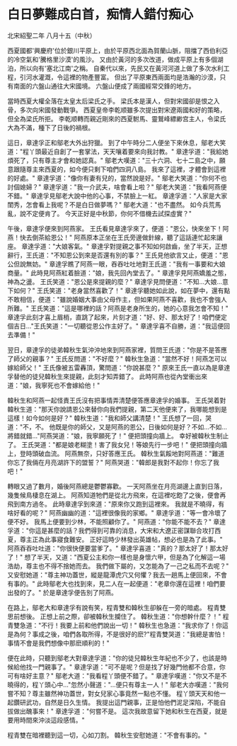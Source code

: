 # 白日夢難成白首，痴情人錯付痴心

北宋紹聖二年 八月十五（中秋）

西夏國都'興慶府'位於銀川平原上，由於平原西北面為賀蘭山脈，阻擋了西伯利亞的冷空氣和'騰格里沙漠'的風沙。 又由於黃河的多次改道，做成平原上有多個湖泊，所以向有'塞北江南'之稱。 自秦代以來，先民又在黃河河道上做了多次水利工程，引河水灌溉，令這裡的物產豐富。 但出了平原東西兩面均是浩瀚的沙漠，只有南面的六盤山通往大宋國境。 六盤山便成了兩國經常交鋒的地方。

當時西夏大權全落在太皇太后梁氏之手。 梁氏本是漢人，但對宋國卻是恨之入骨，多次向宋國發動戰爭。 西夏皇帝李乾顺雖多次提出對宋遼兩國和好的策略，但全為梁氏所拒。 李乾顺轉而親近剛來的西夏駙馬、靈鷲峰縹緲宫主人，令梁氏大為不滿，種下了日後的禍根。

這日，章達孚正和鄔老大外出狩獵。 到了中午時分二人便坐下來休息，鄔老大笑道："程丫頭最近自創了一套掌法，天天嚷着要來向我討教。" 章達孚道："我給她煩死了，只有尊主才會和她認真。" 鄔老大嘆道："三十六洞、七十二島之中，願意跟隨尊主來西夏的，如今便只剩下咱們四洞八島。 我來了這裡，才體會到這裡的好處。" 章達孚道："像你有妻有兒的，當然說是好。" 鄔老大笑道："你何不也討個媳婦？" 章達孚道："我一介武夫，啥會看上啦？" 鄔老大笑道："我看阿燕便不錯。" 章達孚見鄔老大說中他的心事，不禁臉上一紅。 章達孚道："人家是大家閨秀，怎會看上我呢？不是白日做夢嗎？" 鄔老大道："也不盡然。 如今兵荒馬亂，說不定便肯了。 今天正好是中秋節，你何不借機去試探虛實？"

午後，章達孚便來到阿燕家。 王氏看見章達孚來了，便道："恩公，快來坐下！阿燕！快去倒茶給恩公！" 阿燕原本正坐在王氏旁邊做針線，聽了這話連忙起來讓座。 章達孚道："大娘客氣。" 章達孚對提親之事不知如何啟齒，坐了半天，正想辭行，王氏道："不知恩公到來是否還有別的事？" 王氏見他欲言又止，便道："恩公但說無妨。" 章達孚瞧了阿燕一眼，吞吞吐吐地對王氏道："我有一事要和大娘商量。" 此時見阿燕紅着臉道："娘，我先回內堂去了。" 章達孚見阿燕嬌羞之態，神為之盪。 王氏笑道："恩公是來提親的麼？" 章達孚見問便道："不知...大娘...意下如何？" 王氏笑道："老身當然喜歡了！" 章達孚聽她如此說，如在夢中，還有點不敢相信，便道："雖說婚姻大事由父母作主，但如果阿燕不喜歡，我也不會強人所難。" 王氏笑道："這是哪裡的話？阿燕是老身所生的，她的心意我怎會不知！" 章達孚此刻才喜上眉梢，直跳了起來，片刻才道："好、好、那太好了！咱們便定個吉日..."王氏笑道："一切聽從恩公作主好了。" 章達孚喜不自勝，道："我這便回去準備！"

翌日，章達孚的徒弟韓秋生氣沖沖地來到阿燕家裡，質問王氏道："你是不是答應了師父的親事？" 王氏反問道："不好麼？" 韓秋生急道："當然不好！阿燕怎可以嫁給師父！" 王氏像被五雷轟頂，驚問道："你說甚麼？" 原來王氏一直以為是章達孚替他的徒兒韓秋生來提親，此刻才知弄錯了。 此時阿燕也從內堂衝出來道："娘，我寧死也不會嫁給他！"

韓秋生和阿燕一起怪責王氏沒有把事情弄清楚便答應章達孚的婚事。 王氏哭着對韓秋生道："那天你說請恩公來替你向我們提親，第二天他便來了，我哪能想到是這樣！如今如何是好？" 韓秋生道："我和師父講清楚！" 王氏想了一回，哭道："不，不。 他既是你的師父，又是阿燕的恩公，日後如何是好？不如...不如...將錯就錯..."阿燕哭道："娘，我寧願死了！" 便把頭撞向牆上。 幸好被韓秋生制止了。 王氏哭道："都是娘老糊塗！害了我女兒！等娘先行一步吧！" 便把頭撞向牆上，登時頭破血流。 阿燕無奈，只好答應王氏。 韓秋生氣餒地對阿燕道："難道你忘了我倆在月亮湖許下的盟誓？" 阿燕哭道："韓郎是我對不起你！你忘了我吧！"

轉眼又過了數月，婚後阿燕總是鬱鬱寡歡。 一天阿燕坐在月亮湖邊上直到日落，幾隻候鳥棲息在湖上。 阿燕知道牠們是從北方飛來，在這裡吃飽了之後，便會再飛到南方過冬。 此時章達孚到來道："原來你又跑到這裡來。 我就是不曉得，有啥好看的呢？" 阿燕幽幽的道："這裡很像我的家鄉。" 章達孚道："等一會冷壞了便不好。 我馬上便要到少林，不能照顧你了。" 阿燕道："你能不能不去？" 章達孚道："你這是甚麼的話？我們得到可靠的消息，大宋和大遼正密謀聯合攻打西夏，尊主正為此事寢食難安。 正好這時少林發出英雄帖，想必也是為了此事。" 阿燕吞吞吐吐道："你很快便要當爹了。" 章達孚喜道："真的？那太好了！那太好了！" 想了半天，又道："西夏公主和你一樣也是身懷六甲，但是為了化解這一場浩劫，尊主也不得不捨她而去。 我們做下屬的，又怎能為了一己之私而不去呢？" 又安慰她道："尊主神功蓋世，縱是龍潭虎穴又何懼？我去一趟馬上便回來，不會有事的。" 此時鄔老大也找到來，見二人在一起便道："老章你還在這裡！咱們要出發的了。" 於是章達孚便告別了阿燕。

在路上，鄔老大和章達孚有說有笑，程青雙和韓秋生卻躲在一旁的暗處。 程青雙思前想後。 正想上前之際，卻被韓秋生攔住了。 韓秋生道："你想幹什麼？！" 程青雙急道："不行！我要上前和他們說出一切！" 韓秋生也急道："我求你了！你這是為何？事成之後，咱們各取所得，不是很好的麽?"程青雙哭道："我總是害怕！事情不會是我們想像中那麽順利的！"

便在此時，只聽到鄔老大對章達孚道："你的徒兒韓秋生年紀也不少了，也該是時候給他找一門親事了。" 章達孚道："可不是呢？但是找了好幾門他都不合意，你可有啥好主意？" 鄔老大道："我看程丫頭便不錯了。" 章達孚嘆道："你又不是不曉得的，程丫頭心中..."忽然小聲道："...便只有尊主一人！" 鄔老大亦嘆道："我何嘗不知？尊主雖然神功蓋世，對女兒家心事竟然一點也不懂。 程丫頭天天和他一起鑽研武功，自然是日久生情。 我提出這門親事，正是怕他們泥足深陷，不能自拔做出醜事來！" 章達孚道："何嘗不是。 這次我故意留下她和秋生在西夏，就是要用時間來沖淡這段感情。"

程青雙在暗裡聽到這一切，心如刀割。 韓秋生安慰她道："不會有事的。"
